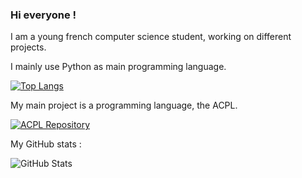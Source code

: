 ### Hi everyone !

I am a young french computer science student, working on different projects.

I mainly use Python as main programming language.

[![Top Langs](https://github-readme-stats.vercel.app/api/top-langs/?username=megat69&theme=dark)](https://github.com/megat69/)

My main project is a programming language, the ACPL.

[![ACPL Repository](https://github-readme-stats.vercel.app/api/pin/?username=megat69&repo=ACPL&theme=dark)](https://github.com/megat69/ACPL)

My GitHub stats :

![GitHub Stats](https://github-readme-stats.vercel.app/api?username=megat69&show_icons=true&theme=dark&include_all_commits=true)
